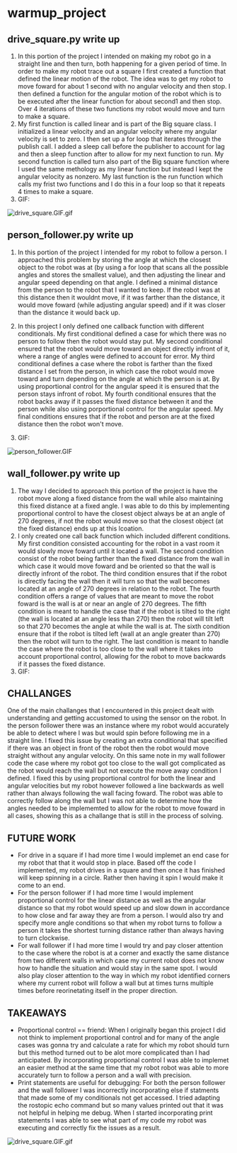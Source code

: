 # warmup_project

## drive_square.py write up
1. In this portion of the project I intended on making my robot go in a straight line and then turn, both happening for a given period of time. In order to make my robot trace out a square I first created a function that defined the linear motion of the robot. The idea was to get my robot to move foward for about 1 second with no angular velocity and then stop. I then defined a function for the angular motion of the robot which is to be executed after the linear function for about second1 and then stop. Over 4 iterations of these two functions my robot would move and turn to make a square.
2. My first function is called linear and is part of the Big square class. I initialized a linear velocity and an angular velocity where my angular velocity is set to zero. I then set up a for loop that iterates through the publish call. I added a sleep call before the publisher to account for lag and then a sleep function after to allow for my next function to run. My second function is called turn also part of the Big square function where I used the same methology as my linear function but instead I kept the angular velocity as nonzero. My last function is the run function which calls my frist two functions and I do this in a four loop so that it repeats 4 times to make a square.
3. GIF:

![drive_square.GIF.gif](https://github.com/Meganmm1/warmup_project/blob/e83638efbfc3c7371ba83877639ef50a77c08a21/drive_square.GIF.gif)



## person_follower.py write up
1. In this portion of the project I intended for my robot to follow a person. I approached this problem by storing the angle at which the closest object to the robot was at (by using a for loop that scans all the possible angles and stores the smallest value), and then adjusting the linear and angular speed depending on that angle. I defined a minimal distance from the person to the robot that I wanted to keep. If the robot was at this distance then it wouldnt move, if it was farther than the distance, it would move foward (while adjusting angular speed) and if it was closer than the distance it would back up. 
2. In this project I only defined one callback function with different conditionals. My first conditional defined a case for which there was no person to follow then the robot would stay put. My second conditional ensured that the robot would move toward an object directly infront of it, where a range of angles were defined to account for error. My third conditional defines a case where the robot is farther than the fixed distance I set from the person, in which case the robot would move toward and turn depending on the angle at which the person is at. By using proportional control for the angular speed it is ensured that the person stays infront of robot. My fourth conditional ensures that the robot backs away if it passes the fixed distance between it and the person while also using porportional control for the angular speed. My final conditions ensures that if the robot and person are at the fixed distance then the robot won't move.

3. GIF:

![person_follower.GIF](https://github.com/Meganmm1/warmup_project/blob/0b2ed5f3e00290cb3c84a1653d18a9788f3e4e52/person_follower.GIF)

## wall_follower.py write up
1. The way I decided to approach this portion of the project is have the robot move along a fixed distance from the wall while also maintaining this fixed distance at a fixed angle. I was able to do this by implementing proportional control to have the closest object always be at an angle of 270 degrees, if not the robot would move so that the closest object (at the fixed distance) ends up at this lcoation.
2. I only created one call back function which included different conditions. My first condition consisted accounting for the robot in a vast room it would slowly move foward until it located a wall. The second condition consist of the robot being farther than the fixed distance from the wall in which case it would move foward and be oriented so that the wall is directly infront of the robot. The third condition ensures that if the robot is directly facing the wall then it will turn so that the wall becomes located at an angle of 270 degrees in relation to the robot. The fourth condition offers a range of values that are meant to move the robot foward is the wall is at or near an angle of 270 degrees. The fifth condition is meant to handle the case that if the robot is tilted to the right (the wall is located at an angle less than 270) then the robot will tilt left so that 270 becomes the angle at while the wall is at. The sixth condition ensure that if the robot is tilted left (wall at an angle greater than 270) then the robot will turn to the right. The last condition is meant to handle the case where the robot is too close to the wall where it takes into account proportional control, allowing for the robot to move backwards if it passes the fixed distance. 
3. GIF:  

## CHALLANGES 
One of the main challanges that I encountered in this project dealt with understanding and getting accustomed to using the sensor on the robot. In the person follower there was an instance where my robot would accurately be able to detect where I was but would spin before following me in a straight line. I fixed this issue by creating an extra conditional that specified if there was an object in front of the robot then the robot would move straight without any angular velocity.
On this same note in my wall follower code the case where my robot got too close to the wall got complicated as the robot would reach the wall but not execute the move away condition I defined. I fixed this by using proportional control for both the linear and angular velocities but my robot however followed a line backwards as well rather than always following the wall facing foward. The robot was able to correctly follow along the wall but I was not able to determine how the angles needed to be implememted to allow for the robot to move foward in all cases, showing this as a challange that is still in the process of solving.

## FUTURE WORK
- For drive in a square if I had more time I would implemet an end case for my robot that that it would stop in place. Based off the code I implemented, my robot drives in a square and then once it has finished will keep spinning in a circle. Rather then having it spin I would make it come to an end. 
- For the person follower if I had more time I would implement proportional control for the linear distance as well as the angular distance so that my robot would speed up and slow down in accordance to how close and far away they are from a person. I would also try and specify more angle conditions so that when my robot turns to follow a person it takes the shortest turning distance rather than always having to turn clockwise.
- For wall follower if I had more time I would try and pay closer attention to the case where the robot is at a corner and exactly the same distance from two different walls in which case my current robot does not know how to handle the situation and would stay in the same spot. I would also play closer attention to the way in which my robot identified corners where my current robot will follow a wall but at times turns multiple times before reorinetating itself in the proper direction.

## TAKEAWAYS
- Proportional control == friend: When I originally began this project I did not think to implement proportional control and for many of the angle cases was gonna try and calculate a rate for which my robot should turn but this method turned out to be alot more complicated than I had anticipated. By incorporating proportional control I was able to implemet an easier method at the same time that my robot robot was able to more accurately turn to follow a person and a wall with precision. 
- Print statements are useful for debugging: For both the person follower and the wall follower I was incorrectly incorporating else if statments that made some of my conditionals not get accessed. I tried adapting the rostopic echo command but so many values printed out that it was not helpful in helping me debug. When I started incorporating print statements I was able to see what part of my code my robot was executing and correctly fix the issues as a result. 


![drive_square.GIF.gif](https://github.com/Meganmm1/warmup_project/blob/e83638efbfc3c7371ba83877639ef50a77c08a21/drive_square.GIF.gif)

